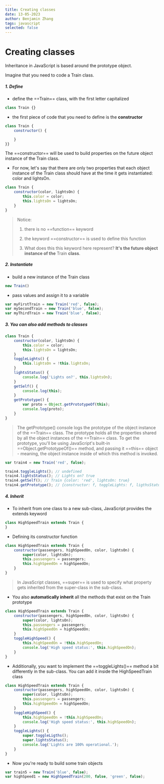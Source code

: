 ```yaml
---
title: Creating classes
date: 13-05-2023
author: Benjamin Zhang
tags: javascript
selected: false
---
```




# Creating classes

Inheritance in JavaScript is based around the prototype object.

Imagine that you need to code a Train class.



##### 1. Define

- define the ==Train== class, with the first letter capitalized

```js
class Train {}
```

- the first piece of code that you need to define is the **constructor**

```js
class Train {
    constructor() {

    }
}}
```

The ==constructor== will be used to build properties on the future object instance of the Train class.

- For now, let's say that there are only two properties that each object instance of the Train class should have at the time it gets instantiated: color and lightsOn.

```js
class Train {
    constructor(color, lightsOn) {
        this.color = color;
        this.lightsOn = lightsOn;
    }
}
```

>Notice: 
>
>1. there is no ==function== keyword
>
>2. the keyword ==constructor== is used to define this function
>3. What does this this keyword here represent? **It's the future object instance of the** Train **class**.



##### 2. Instantiate

- build a new instance of the Train class

```js
new Train()
```

- pass values and assign it to a variable

```js
var myFirstTrain = new Train('red', false);
var mySecondTrain = new Train('blue', false);
var myThirdTrain = new Train('blue', false);
```



##### 3. You can also add methods to classes

```js
class Train {
    constructor(color, lightsOn) {
        this.color = color;
        this.lightsOn = lightsOn;
    }
    toggleLights() {
        this.lightsOn = !this.lightsOn;
    }
    lightsStatus() {
        console.log('Lights on?', this.lightsOn);
    }
    getSelf() {
        console.log(this);
    }
    getPrototype() {
        var proto = Object.getPrototypeOf(this);
        console.log(proto);
    }
}
```

> The getPrototype() console logs the prototype of the object instance of the ==Train== class. The prototype holds all the properties shared by all the object instances of the ==Train== class. To get the prototype, you'll be using JavaScript's built-in ==Object.getPrototypeOf()== method, and passing it ==this== object - meaning, the object instance inside of which this method is invoked.

```js
var train4 = new Train('red', false);
```

```js
train4.toggleLights(); // undefined
train4.lightsStatus(); // Lights on? true
train4.getSelf(); // Train {color: 'red', lightsOn: true}
train4.getPrototype(); // {constructor: f, toggleLights: f, ligthsStatus: f, getSelf: f, getPrototype: f}
```



##### 4. Inherit

- To inherit from one class to a new sub-class, JavaScript provides the extends keyword

```js
class HighSpeedTrain extends Train {
}
```

- Defining its constructor function

```js
class HighSpeedTrain extends Train {
    constructor(passengers, highSpeedOn, color, lightsOn) {
        super(color, lightsOn);
        this.passengers = passengers;
        this.highSpeedOn = highSpeedOn;
    }
}
```

> In JavaScript classes, ==super== is used to specify what property gets inherited from the super-class in the sub-class.

- You also **automatically inherit** all the methods that exist on the Train prototype

```js
class HighSpeedTrain extends Train {
    constructor(passengers, highSpeedOn, color, lightsOn) {
        super(color, lightsOn);
        this.passengers = passengers;
        this.highSpeedOn = highSpeedOn;
    }
    toggleHighSpeed() {
        this.highSpeedOn = !this.highSpeedOn;
        console.log('High speed status:', this.highSpeedOn);
    }
}
```

- Additionally, you want to implement the ==toggleLights()== method a bit differently in the sub-class. You can add it inside the HighSpeedTrain class

```js
class HighSpeedTrain extends Train {
    constructor(passengers, highSpeedOn, color, lightsOn) {
        super(color, lightsOn);
        this.passengers = passengers;
        this.highSpeedOn = highSpeedOn;
    }
    toggleHighSpeed() {
        this.highSpeedOn = !this.highSpeedOn;
        console.log('High speed status:', this.highSpeedOn);
    }
    toggleLights() {
        super.toggleLigths();
        super.lightsStatus();
        console.log('Lights are 100% operational.');
    }
}
```

- Now you're ready to build some train objects

```js
var train5 = new Train('blue', false);
var highSpeed1 = new HighSpeedTrain(200, false, 'green', false);
```

